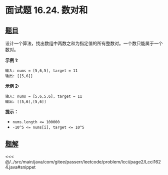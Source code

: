 # 面试题 16.24. 数对和

## [题目](https://leetcode.cn/problems/pairs-with-sum-lcci/)
设计一个算法，找出数组中两数之和为指定值的所有整数对。一个数只能属于一个数对。

**示例 1:**

```
输入: nums = [5,6,5], target = 11
输出: [[5,6]]
```

**示例 2:**

```
输入: nums = [5,6,5,6], target = 11
输出: [[5,6],[5,6]]
```

**提示：**

* `nums.length <= 100000`
* `-10^5 <= nums[i], target <= 10^5`


## [题解](https://github.com/PasseRR/JavaLeetCode/blob/master/src/main/java/com/gitee/passerr/leetcode/problem/lcci/page2/Lcci1624.java)

<<< @/../src/main/java/com/gitee/passerr/leetcode/problem/lcci/page2/Lcci1624.java#snippet
